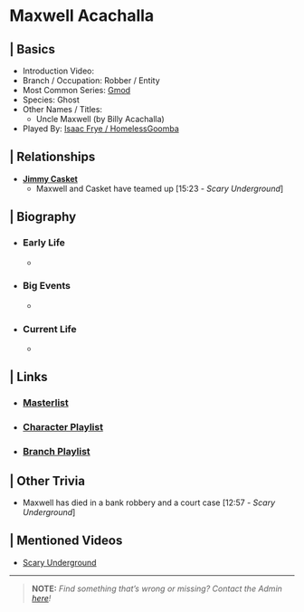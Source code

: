 # Maxwell Acachalla  


## | Basics  
- Introduction Video: []()  
- Branch / Occupation: Robber / Entity  
- Most Common Series: [Gmod]()  
- Species: Ghost  
- Other Names / Titles:   
  - Uncle Maxwell \(by Billy Acachalla)  
- Played By: [Isaac Frye / HomelessGoomba]()  


## | Relationships  
- [**Jimmy Casket**]()  
  - Maxwell and Casket have teamed up [15:23 - *Scary Underground*]


## | Biography  
- ### Early Life  
  -   
- ### Big Events  
  -   
- ### Current Life  
  -   

 
## | Links  
- ### [Masterlist]()  
- ### [Character Playlist]()  
- ### [Branch Playlist]()  


## | Other Trivia  
- Maxwell has died in a bank robbery and a court case [12:57 - *Scary Underground*]

## | Mentioned Videos
- [Scary Underground]()

----

> **NOTE:** *Find something that’s wrong or missing? Contact the Admin [here](./chapter_2.md)!*